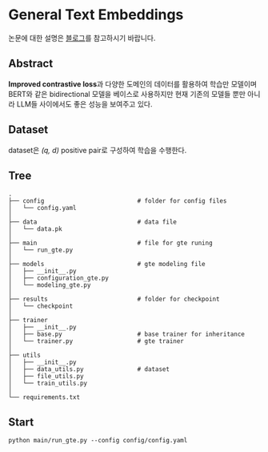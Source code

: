 # General Text Embeddings

논문에 대한 설명은 [블로그](https://velog.io/@khs0415p/Paper-GTE)를 참고하시기 바랍니다.

## Abstract

**Improved contrastive loss**과 다양한 도메인의 데이터를 활용하여 학습만 모델이며 BERT와 같은 bidirectional 모델을 베이스로 사용하지만 현재 기존의 모델들 뿐만 아니라 LLM들 사이에서도 좋은 성능을 보여주고 있다.

## Dataset

dataset은 _(q, d)_ positive pair로 구성하여 학습을 수행한다.

## Tree

```
.
├── config                          # folder for config files
│   └── config.yaml
│
├── data                            # data file
│   └── data.pk
│
├── main                            # file for gte runing
│   └── run_gte.py
│
├── models                          # gte modeling file
│   ├── __init__.py
│   ├── configuration_gte.py
│   └── modeling_gte.py
│
├── results                         # folder for checkpoint
│   └── checkpoint
│   
├── trainer                         
│   ├── __init__.py
│   ├── base.py                     # base trainer for inheritance
│   └── trainer.py                  # gte trainer
│
├── utils
│   ├── __init__.py
│   ├── data_utils.py               # dataset
│   ├── file_utils.py
│   └── train_utils.py
│
└── requirements.txt
```

## Start

```
python main/run_gte.py --config config/config.yaml
```
